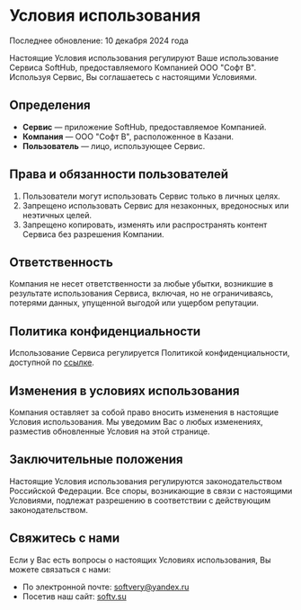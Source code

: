 # Условия использования

Последнее обновление: 10 декабря 2024 года

Настоящие Условия использования регулируют Ваше использование Сервиса SoftHub, предоставляемого Компанией ООО "Софт В". Используя Сервис, Вы соглашаетесь с настоящими Условиями.

## Определения

- **Сервис** — приложение SoftHub, предоставляемое Компанией.
- **Компания** — ООО "Софт В", расположенное в Казани.
- **Пользователь** — лицо, использующее Сервис.

## Права и обязанности пользователей

1. Пользователи могут использовать Сервис только в личных целях.
2. Запрещено использовать Сервис для незаконных, вредоносных или неэтичных целей.
3. Запрещено копировать, изменять или распространять контент Сервиса без разрешения Компании.

## Ответственность

Компания не несет ответственности за любые убытки, возникшие в результате использования Сервиса, включая, но не ограничиваясь, потерями данных, упущенной выгодой или ущербом репутации.

## Политика конфиденциальности

Использование Сервиса регулируется Политикой конфиденциальности, доступной по [ссылке](https://github.com/Soft-V/SoftV.Policies/blob/main/SoftHub_PrivacyPolicy_ru.md).

## Изменения в условиях использования

Компания оставляет за собой право вносить изменения в настоящие Условия использования. Мы уведомим Вас о любых изменениях, разместив обновленные Условия на этой странице.

## Заключительные положения

Настоящие Условия использования регулируются законодательством Российской Федерации. Все споры, возникающие в связи с настоящими Условиями, подлежат разрешению в соответствии с действующим законодательством.

## Свяжитесь с нами

Если у Вас есть вопросы о настоящих Условиях использования, Вы можете связаться с нами:
- По электронной почте: softvery@yandex.ru
- Посетив наш сайт: [softv.su](https://softv.su/docshome/docs/community)